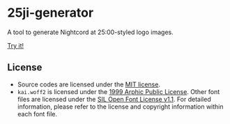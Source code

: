 # 25ji-generator
A tool to generate Nightcord at 25:00-styled logo images.

[Try it!](https://honoka55.github.io/25ji-generator)

## License
- Source codes are licensed under the [MIT license](LICENSE).
- `kai.woff2` is licensed under the [1999 Arphic Public License](https://www.freedesktop.org/wiki/Arphic_Public_License). Other font files are licensed under the [SIL Open Font License v1.1](https://scripts.sil.org/OFL). For detailed information, please refer to the license and copyright information within each font file.
